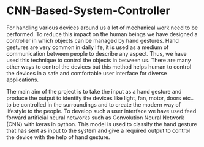 # CNN-Based-System-Controller

For handling various devices around us a lot of mechanical work need to be performed. To
reduce this impact on the human beings we have designed a controller in which objects can be
managed by hand gestures. Hand gestures are very common in daily life, it is used as a medium
of communication between people to describe any aspect. Thus, we have used this technique
to control the objects in between us. There are many other ways to control the devices but this
method helps human to control the devices in a safe and comfortable user interface for diverse
applications.


The main aim of the project is to take the input as a hand gesture and produce the output to
identify the devices like light, fan, motor, doors etc.. to be controlled in the surroundings and
to create the modern way of lifestyle to the people. To develop such a user interface we have
used feed forward artificial neural networks such as Convolution Neural Network (CNN) with
keras in python. This model is used to classify the hand gesture that has sent as input to the
system and give a required output to control the device with the help of hand gesture.
